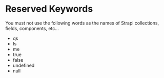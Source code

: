 # Reserved Keywords

You must not use the following words as the names of Strapi collections, fields, components, etc…

- qs
- ls
- me
- true
- false
- undefined
- null